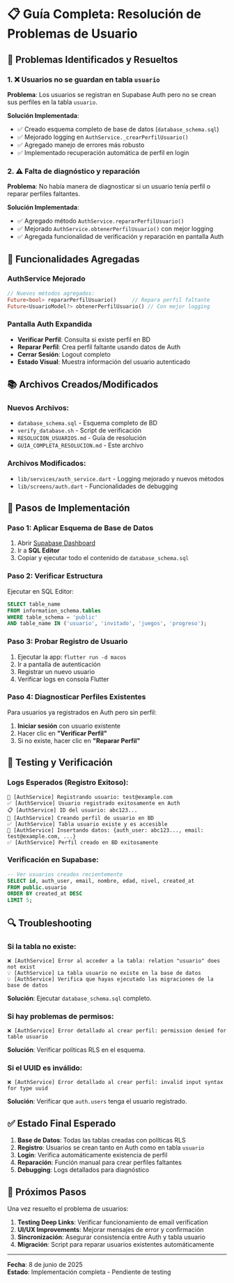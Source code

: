 # 📋 Guía Completa: Resolución de Problemas de Usuario

## 🎯 Problemas Identificados y Resueltos

### 1. ❌ Usuarios no se guardan en tabla `usuario`

**Problema**: Los usuarios se registran en Supabase Auth pero no se crean sus perfiles en la tabla `usuario`.

**Solución Implementada**:
- ✅ Creado esquema completo de base de datos (`database_schema.sql`)
- ✅ Mejorado logging en `AuthService._crearPerfilUsuario()`
- ✅ Agregado manejo de errores más robusto
- ✅ Implementado recuperación automática de perfil en login

### 2. ⚠️ Falta de diagnóstico y reparación

**Problema**: No había manera de diagnosticar si un usuario tenía perfil o reparar perfiles faltantes.

**Solución Implementada**:
- ✅ Agregado método `AuthService.repararPerfilUsuario()`
- ✅ Mejorado `AuthService.obtenerPerfilUsuario()` con mejor logging
- ✅ Agregada funcionalidad de verificación y reparación en pantalla Auth

## 🔧 Funcionalidades Agregadas

### AuthService Mejorado

```dart
// Nuevos métodos agregados:
Future<bool> repararPerfilUsuario()     // Repara perfil faltante
Future<UsuarioModel?> obtenerPerfilUsuario() // Con mejor logging
```

### Pantalla Auth Expandida

- **Verificar Perfil**: Consulta si existe perfil en BD
- **Reparar Perfil**: Crea perfil faltante usando datos de Auth  
- **Cerrar Sesión**: Logout completo
- **Estado Visual**: Muestra información del usuario autenticado

## 📚 Archivos Creados/Modificados

### Nuevos Archivos:
- `database_schema.sql` - Esquema completo de BD
- `verify_database.sh` - Script de verificación
- `RESOLUCION_USUARIOS.md` - Guía de resolución
- `GUIA_COMPLETA_RESOLUCION.md` - Este archivo

### Archivos Modificados:
- `lib/services/auth_service.dart` - Logging mejorado y nuevos métodos
- `lib/screens/auth.dart` - Funcionalidades de debugging

## 🚀 Pasos de Implementación

### Paso 1: Aplicar Esquema de Base de Datos

1. Abrir [Supabase Dashboard](https://supabase.com/dashboard)
2. Ir a **SQL Editor**
3. Copiar y ejecutar todo el contenido de `database_schema.sql`

### Paso 2: Verificar Estructura

Ejecutar en SQL Editor:

```sql
SELECT table_name 
FROM information_schema.tables 
WHERE table_schema = 'public' 
AND table_name IN ('usuario', 'invitado', 'juegos', 'progreso');
```

### Paso 3: Probar Registro de Usuario

1. Ejecutar la app: `flutter run -d macos`
2. Ir a pantalla de autenticación
3. Registrar un nuevo usuario
4. Verificar logs en consola Flutter

### Paso 4: Diagnosticar Perfiles Existentes

Para usuarios ya registrados en Auth pero sin perfil:

1. **Iniciar sesión** con usuario existente
2. Hacer clic en **"Verificar Perfil"**
3. Si no existe, hacer clic en **"Reparar Perfil"**

## 🧪 Testing y Verificación

### Logs Esperados (Registro Exitoso):

```
🔐 [AuthService] Registrando usuario: test@example.com
✅ [AuthService] Usuario registrado exitosamente en Auth
📋 [AuthService] ID del usuario: abc123...
👤 [AuthService] Creando perfil de usuario en BD
✅ [AuthService] Tabla usuario existe y es accesible
📝 [AuthService] Insertando datos: {auth_user: abc123..., email: test@example.com, ...}
✅ [AuthService] Perfil creado en BD exitosamente
```

### Verificación en Supabase:

```sql
-- Ver usuarios creados recientemente
SELECT id, auth_user, email, nombre, edad, nivel, created_at 
FROM public.usuario 
ORDER BY created_at DESC 
LIMIT 5;
```

## 🔍 Troubleshooting

### Si la tabla no existe:

```
❌ [AuthService] Error al acceder a la tabla: relation "usuario" does not exist
💡 [AuthService] La tabla usuario no existe en la base de datos
💡 [AuthService] Verifica que hayas ejecutado las migraciones de la base de datos
```

**Solución**: Ejecutar `database_schema.sql` completo.

### Si hay problemas de permisos:

```
❌ [AuthService] Error detallado al crear perfil: permission denied for table usuario
```

**Solución**: Verificar políticas RLS en el esquema.

### Si el UUID es inválido:

```
❌ [AuthService] Error detallado al crear perfil: invalid input syntax for type uuid
```

**Solución**: Verificar que `auth.users` tenga el usuario registrado.

## ✅ Estado Final Esperado

1. **Base de Datos**: Todas las tablas creadas con políticas RLS
2. **Registro**: Usuarios se crean tanto en Auth como en tabla `usuario`
3. **Login**: Verifica automáticamente existencia de perfil
4. **Reparación**: Función manual para crear perfiles faltantes
5. **Debugging**: Logs detallados para diagnóstico

## 🔄 Próximos Pasos

Una vez resuelto el problema de usuarios:

1. **Testing Deep Links**: Verificar funcionamiento de email verification
2. **UI/UX Improvements**: Mejorar mensajes de error y confirmación
3. **Sincronización**: Asegurar consistencia entre Auth y tabla usuario
4. **Migración**: Script para reparar usuarios existentes automáticamente

---

**Fecha**: 8 de junio de 2025  
**Estado**: Implementación completa - Pendiente de testing
